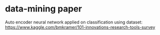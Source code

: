 # data-mining paper

Auto encoder neural network applied on classification using dataset: https://www.kaggle.com/bmkramer/101-innovations-research-tools-survey
